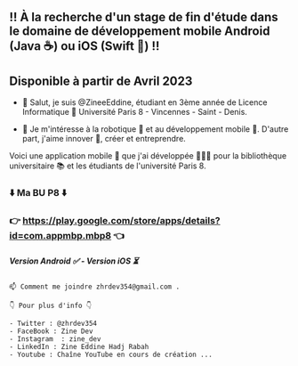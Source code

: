 ## ‼️ À la recherche d'un stage de fin d'étude dans le domaine de développement mobile Android (Java ☕️) ou iOS (Swift 🦅) ‼️ 
## Disponible à partir de Avril 2023

- 👋 Salut, je suis @ZineeEddine, étudiant en 3ème année de Licence Informatique 📍 Université Paris 8 - Vincennes - Saint - Denis.

- 👀 Je m'intéresse à la robotique 🤖 et au développement mobile 📱. D'autre part, j'aime innover 🤔, créer  et entreprendre. 

Voici une application mobile 📲 que j'ai développée 👨🏼‍💻 pour la bibliothèque universitaire 📚 et les étudiants de l'université Paris 8.
### ⬇️ Ma BU P8 ⬇️
###  👉  https://play.google.com/store/apps/details?id=com.appmbp.mbp8  👈
##### Version Android ✅ - Version iOS ⏳ 
                 
    📫 Comment me joindre zhrdev354@gmail.com .

    👇 Pour plus d'info 👇

    - Twitter : @zhrdev354
    - FaceBook : Zine Dev
    - Instagram  : zine_dev
    - LinkedIn : Zine Eddine Hadj Rabah
    - Youtube : Chaîne YouTube en cours de création ...
